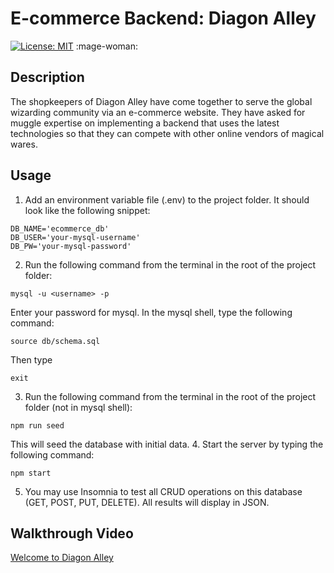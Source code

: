 # E-commerce Backend: Diagon Alley 
[![License: MIT](https://img.shields.io/badge/License-MIT-yellow.svg)](https://opensource.org/licenses/MIT)
:mage-woman:

## Description
The shopkeepers of Diagon Alley have come together to serve the global wizarding community via an e-commerce website. They have asked for muggle expertise on implementing a backend that uses the latest technologies so that they can compete with other online vendors of magical wares.
## Usage
1. Add an environment variable file (.env) to the project folder. It should look like the following snippet:
```
DB_NAME='ecommerce_db'
DB_USER='your-mysql-username'
DB_PW='your-mysql-password'
```
2. Run the following command from the terminal in the root of the project folder:
```
mysql -u <username> -p
```
Enter your password for mysql. In the mysql shell, type the following command:
```
source db/schema.sql
```
Then type
```
exit
```
3. Run the following command from the terminal in the root of the project folder (not in mysql shell):
```
npm run seed
```
This will seed the database with initial data.
4. Start the server by typing the following command:
```
npm start
```
5. You may use Insomnia to test all CRUD operations on this database (GET, POST, PUT, DELETE). All results will display in JSON.

## Walkthrough Video
[Welcome to Diagon Alley](https://watch.screencastify.com/v/Bz9HTbbbjBezc4AsTkBh)